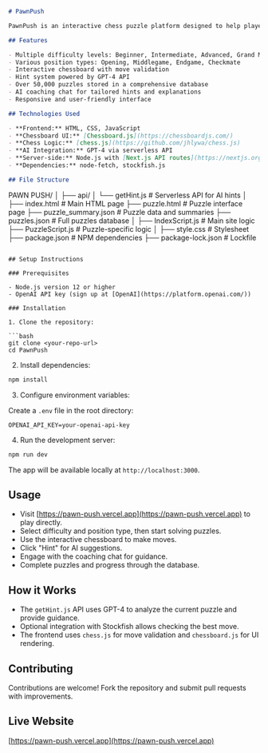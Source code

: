 ```markdown
# PawnPush

PawnPush is an interactive chess puzzle platform designed to help players improve their skills through a vast collection of puzzles. Accessible online at [https://pawn-push.vercel.app](https://pawn-push.vercel.app), it offers categorized puzzles, AI-powered hints, and a coaching chat for personalized guidance.

## Features

- Multiple difficulty levels: Beginner, Intermediate, Advanced, Grand Master
- Various position types: Opening, Middlegame, Endgame, Checkmate
- Interactive chessboard with move validation
- Hint system powered by GPT-4 API
- Over 50,000 puzzles stored in a comprehensive database
- AI coaching chat for tailored hints and explanations
- Responsive and user-friendly interface

## Technologies Used

- **Frontend:** HTML, CSS, JavaScript
- **Chessboard UI:** [Chessboard.js](https://chessboardjs.com/)
- **Chess Logic:** [chess.js](https://github.com/jhlywa/chess.js)
- **AI Integration:** GPT-4 via serverless API
- **Server-side:** Node.js with [Next.js API routes](https://nextjs.org/docs/api-routes/introduction)
- **Dependencies:** node-fetch, stockfish.js

## File Structure

```

PAWN PUSH/
│
├── api/
│   └── getHint.js            # Serverless API for AI hints
│
├── index.html                 # Main HTML page
├── puzzle.html                # Puzzle interface page
├── puzzle\_summary.json        # Puzzle data and summaries
├── puzzles.json               # Full puzzles database
│
├── IndexScript.js             # Main site logic
├── PuzzleScript.js            # Puzzle-specific logic
│
├── style.css                  # Stylesheet
├── package.json               # NPM dependencies
├── package-lock.json          # Lockfile

````

## Setup Instructions

### Prerequisites

- Node.js version 12 or higher
- OpenAI API key (sign up at [OpenAI](https://platform.openai.com/))

### Installation

1. Clone the repository:

```bash
git clone <your-repo-url>
cd PawnPush
````

2. Install dependencies:

```bash
npm install
```

3. Configure environment variables:

Create a `.env` file in the root directory:

```env
OPENAI_API_KEY=your-openai-api-key
```

4. Run the development server:

```bash
npm run dev
```

The app will be available locally at `http://localhost:3000`.

## Usage

* Visit [https://pawn-push.vercel.app](https://pawn-push.vercel.app) to play directly.
* Select difficulty and position type, then start solving puzzles.
* Use the interactive chessboard to make moves.
* Click "Hint" for AI suggestions.
* Engage with the coaching chat for guidance.
* Complete puzzles and progress through the database.

## How it Works

* The `getHint.js` API uses GPT-4 to analyze the current puzzle and provide guidance.
* Optional integration with Stockfish allows checking the best move.
* The frontend uses `chess.js` for move validation and `chessboard.js` for UI rendering.

## Contributing

Contributions are welcome! Fork the repository and submit pull requests with improvements.

## Live Website

[https://pawn-push.vercel.app](https://pawn-push.vercel.app)

```
```
